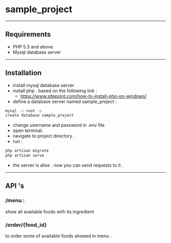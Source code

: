  sample_project
===============

---
 Requirements
---

- PHP 5.3 and above.
- Mysql database server
---

 Installation
---
- install mysql database server
- install php . based on the following link : 
  - https://www.sitepoint.com/how-to-install-php-on-windows/
- define a database server named sample_project :


```sh
mysql -u root -p 
create database sample_project
```

- change username and password in .env file
- open terminal.
- navigate to project directory . 
- run :

```sh
php artisan migrate 
php artisan serve
```
- the server is alive . now you can send requests to it . 

---
API 's
---
### /menu : 
show all available foods with its ingredient

### /order/{food_id}
to order some of available foods showed in menu . 
